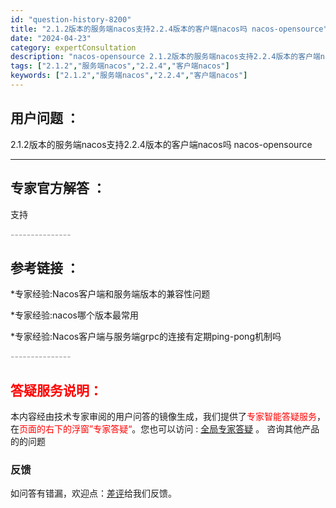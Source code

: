 ```yaml
---
id: "question-history-8200"
title: "2.1.2版本的服务端nacos支持2.2.4版本的客户端nacos吗 nacos-opensource"
date: "2024-04-23"
category: expertConsultation
description: "nacos-opensource 2.1.2版本的服务端nacos支持2.2.4版本的客户端nacos吗"
tags: ["2.1.2","服务端nacos","2.2.4","客户端nacos"]
keywords: ["2.1.2","服务端nacos","2.2.4","客户端nacos"]
---
```


## 用户问题 ： 
 2.1.2版本的服务端nacos支持2.2.4版本的客户端nacos吗 nacos-opensource 

---------------
## 专家官方解答 ：

支持


<font color="#949494">---------------</font> 


## 参考链接 ：

*专家经验:Nacos客户端和服务端版本的兼容性问题 
 
 *专家经验:nacos哪个版本最常用 
 
 *专家经验:Nacos客户端与服务端grpc的连接有定期ping-pong机制吗 


 <font color="#949494">---------------</font> 
 


## <font color="#FF0000">答疑服务说明：</font> 

本内容经由技术专家审阅的用户问答的镜像生成，我们提供了<font color="#FF0000">专家智能答疑服务</font>，在<font color="#FF0000">页面的右下的浮窗”专家答疑“</font>。您也可以访问 : [全局专家答疑](https://opensource.alibaba.com/chatBot) 。 咨询其他产品的的问题

### 反馈
如问答有错漏，欢迎点：[差评](https://ai.nacos.io/user/feedbackByEnhancerGradePOJOID?enhancerGradePOJOId=11521)给我们反馈。
